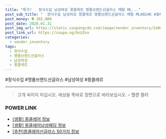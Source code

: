 ```yaml
--- 
title: "특가!   정식수입 남성여성 몽클레르 명품브랜드선글라스 메탈 ML..." 
post_sub_title: "  정식수입 남성여성 몽클레르 명품브랜드선글라스 메탈 ML0024K 4컬러 몽클레어" 
post_money: ₩ 202,000 
post_date: 2020.01.31 
post_img_url: https://static.coupangcdn.com/image/vendor_inventory/2a0a/903f6b876258fd6c5cb053be202143b3e9b9906886d518ffe82352dc0348.jpg 
post_link_url: https://coupa.ng/bnLEnv 
categories: 
  - vendor_inventory 
tags: 
  - 정식수입 
  - 명품브랜드선글라스 
  - 남성여성 
  - 몽클레르 
--- 
```

  #정식수입 #명품브랜드선글라스 #남성여성 #몽클레르 
<hr> 

> 고개 숙이지 마십시오. 세상을 똑바로 정면으로 바라보십시오. – 헬렌 켈러 


### POWER LINK

* <a href="https://blog.naver.com/sakai111/221765008866" target="_blank"> [생활] 몽클레어 정보 </a>
* <a href="https://blog.naver.com/fash111/221768841726" target="_blank"> [생활] 몽클레어남성패딩 정보 </a>
* <a href="https://blog.naver.com/fasyy4321/221791028440" target="_blank">[추천]몽클레어선글라스 50가지 정보</a>

